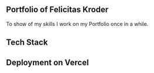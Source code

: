 ## Portfolio of Felicitas Kroder

To show of my skills I work on my Portfolio once in a while.

## Tech Stack

<!-- - [Next.js Documentation](https://nextjs.org/docs) - learn about Next.js features and API. -->

## Deployment on Vercel

<!--
The easiest way to deploy your Next.js app is to use the [Vercel Platform](https://vercel.com/new?utm_medium=default-template&filter=next.js&utm_source=create-next-app&utm_campaign=create-next-app-readme) from the creators of Next.js.

Check out our [Next.js deployment documentation](https://nextjs.org/docs/deployment) for more details. -->
